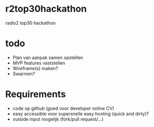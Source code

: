 # r2top30hackathon
radio2 top30 hackathon

# todo 
- Plan van aanpak samen opstellen
- MVP features vaststellen
- Wireframe(s) maken?
- Swarmen?

# Requirements
- code op github (goed voor developer online CV)
- easy accessible voor supersnelle easy hosting (quick and dirty)?
- outside input mogelijk (fork/pull request/...)
